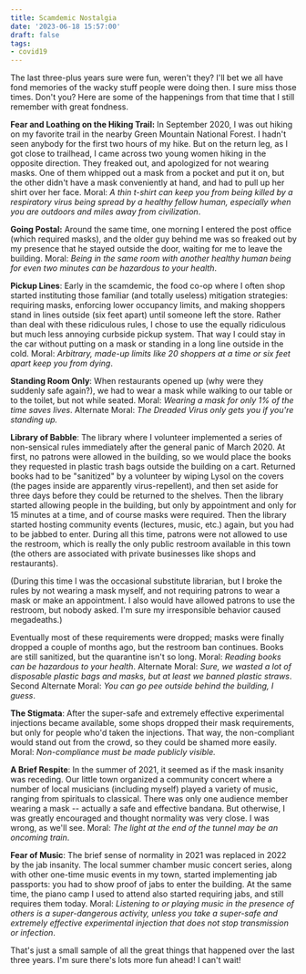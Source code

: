```yaml
---
title: Scamdemic Nostalgia
date: '2023-06-18 15:57:00'
draft: false
tags:
- covid19
---
```


The last three-plus years sure were fun, weren't they?  I'll bet we all
have fond memories of the wacky stuff people were doing then.  I sure miss those
times.  Don't you?  Here are some of the happenings from that time that I still remember
with great fondness.

**Fear and Loathing on the Hiking Trail:** In September 2020, I was out hiking
on my favorite trail in the nearby Green Mountain National Forest.  I hadn't
seen anybody for the first two hours of my hike.  But on the return leg,
as I got close to trailhead, I came across two young women hiking in the
opposite direction.  They freaked out, and apologized for not wearing masks.
One of them whipped out a mask from a pocket and put it on, but the other
didn't have a mask conveniently at hand, and had to pull up her shirt over
her face.  Moral: *A thin t-shirt can keep you from being killed by a respiratory
virus being spread by a healthy fellow human, especially when you are outdoors
and miles away from civilization*.

**Going Postal:** Around the same time, one morning I entered the post office (which required
masks), and the older guy behind me was so freaked out by my presence that
he stayed outside the door, waiting for me to leave the building.  Moral: *Being
in the same room with another healthy human being for even two minutes can
be hazardous to your health*.

**Pickup Lines**: Early in the scamdemic, the food co-op where I often shop
started instituting those familiar (and totally useless) mitigation strategies:
requiring masks, enforcing lower occupancy limits, and making shoppers stand
in lines outside (six feet apart) until someone left the store.  Rather than deal
with these ridiculous rules, I chose to use the equally ridiculous
but much less annoying curbside pickup system.  That way I could stay in the car
without putting on a mask or standing in a long line outside in the cold.
Moral: *Arbitrary, made-up limits like 20 shoppers at a time or six feet apart keep
you from dying*.

**Standing Room Only**: When restaurants opened up (why were they
suddenly safe again?), we had to wear a mask while walking to our table
or to the toilet, but not while seated.  Moral: *Wearing a mask
for only 1% of the time saves lives*.  Alternate Moral: *The Dreaded Virus
only gets you if you're standing up.*

**Library of Babble**: The library where I volunteer implemented a
series of non-sensical rules immediately after the general panic of
March 2020.  At first, no patrons were allowed in the building, so we
would place the books they requested in plastic trash bags outside the
building on a cart.  Returned books had to be "sanitized" by a
volunteer by wiping Lysol on the covers (the pages inside are
apparently virus-repellent), and then set aside for three days before
they could be returned to the shelves.  Then the library started
allowing people in the building, but only by appointment and only for
15 minutes at a time, and of course masks were required.  Then the
library started hosting community events (lectures, music, etc.)
again, but you had to be jabbed to enter.  During all this time,
patrons were not allowed to use the restroom, which is really the only
public restroom available in this town (the others are associated
with private businesses like shops and restaurants).

(During this time I was the occasional
substitute librarian, but I broke the rules by not wearing a mask myself, and not
requiring patrons to wear a mask or make an appointment.  I also would have
allowed patrons to use the restroom, but nobody asked. I'm sure my irresponsible
behavior caused megadeaths.)  

Eventually most of these requirements were dropped; masks
were finally dropped a couple of months ago, but the restroom
ban continues.  Books are still sanitized, but the quarantine isn't so long.
Moral: *Reading books can be hazardous to your health*.
Alternate Moral: *Sure, we wasted a lot of disposable plastic bags and
masks, but at least we banned plastic straws*.  Second Alternate
Moral: *You can go pee outside behind the building, I guess*. 

**The Stigmata**: After the super-safe and extremely effective experimental injections
became available, some shops dropped their mask requirements, but only for people who'd
taken the injections.  That way, the non-compliant would stand out from the crowd,
so they could be shamed more easily. Moral: *Non-compliance must be made publicly
visible.*

**A Brief Respite**: In the summer of 2021, it seemed as if the mask
insanity was receding.  Our little town organized a community concert
where a number of local musicians (including myself) played a variety
of music, ranging from spirituals to classical.  There was only one
audience member wearing a mask -- actually a safe and effective bandana.  But otherwise,
I was greatly encouraged and thought normality was very close.  I was wrong,
as we'll see.  Moral: *The light at the end of the tunnel may be
an oncoming train*.

**Fear of Music**: The brief sense of normality in 2021 was replaced in 2022 by the jab
insanity.  The local summer chamber music concert series, along with
other one-time music events in my town, started implementing jab
passports: you had to show proof of jabs to enter the building.  At
the same time, the piano camp I used to attend also started requiring
jabs, and still requires them today.  Moral: *Listening to or playing music in the
presence of others is a super-dangerous activity, unless you take a
super-safe and extremely effective experimental injection that does
not stop transmission or infection*.

That's just a small sample of all the great things that happened
over the last three years.  I'm sure there's lots more fun ahead!
I can't wait!
